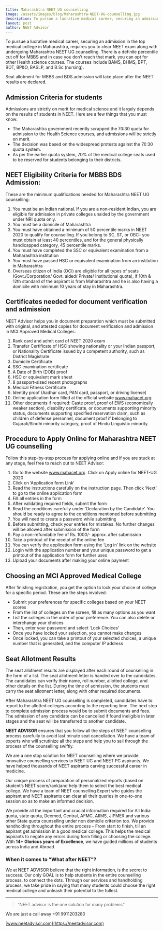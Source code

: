 ```yaml
---
title: Maharashtra NEET UG counselling
image: /assets/images/blog/Maharashtra-NEET-UG-counselling.jpg
description: To pursue a lucrative medical career, securing an admission in the top medical college in Maharashtra, requires you to clear NEET exam along with undergoing Maharashtra NEET UG counselling.
layout: post
author: NEET Advisor
---
```


To pursue a lucrative medical career, securing an admission in the top medical college in Maharashtra, requires you to clear NEET exam along with undergoing Maharashtra NEET UG counselling. There is a definite percentile cut off for MBBS and in case you don’t reach that mark, you can opt for other Health science courses. The courses include BAMS, BHMS, BPT, BOT, BP&O, BASLP, and B.Sc (nursing).

Seat allotment for MBBS and BDS admission will take place after the NEET results are declared.  

## Admission Criteria for students 

Admissions are strictly on merit for medical science and it largely depends on the results of students in NEET. Here are a few things that you must know:

- The Maharashtra government recently scrapped the 70:30 quota for admission to the Health Science courses, and admissions will be strictly on merit.
- The decision was based on the widespread protests against the 70:30 quota system.  
- As per the earlier quota system, 70% of the medical college seats used to be reserved for students belonging to their districts.  

## NEET Eligibility Criteria for MBBS BDS Admission:  

These are the minimum qualifications needed for Maharashtra NEET UG counselling:  

1. You must be an Indian national. If you are a non-resident Indian, you are eligible for admission in private colleges unaided by the government under NRI quota only. 
2. You must be a domicile of Maharashtra  
3. You must have obtained a minimum of 50 percentile marks in NEET 2020 to qualify for counselling. If you belong to SC, ST, or OBC- you must obtain at least 40 percentiles, and for the general physically handicapped category, 45 percentile marks. 
4. You must have completed the SSC or equivalent examination from a Maharashtra institution  
5. You must have passed HSC or equivalent examination from an institution in Maharashtra  
6. Overseas citizen of India (OCI) are eligible for all types of seats (Govt./Corporation/ Govt. aided/ Private/ Institutional quota), if 10th & 12th standard of the aspirant is from Maharashtra and he is also having a domicile with minimum 10 years of stay in Maharashtra. 
 
## Certificates needed for document verification and admission  

NEET Advisor helps you in document preparation which must be submitted with original, and attested copies for document verification and admission in MCI Approved Medical Colleges:

1. Rank card and admit card of NEET 2020 exam  
2. Transfer Certificate of HSC showing nationality or your Indian passport, or Nationality Certificate issued by a competent authority, such as District Magistrate  
3. Domicile Certificate  
4. SSC examination certificate  
5. A Date of Birth (DOB) proof  
6. HSC or equivalent mark sheet  
7. 8 passport-sized recent photographs  
8. Medical Fitness Certificate  
9. Identity proof (Aadhar card, PAN card, passport, or driving license) 
10. Online application form filled at the official website www.mahacet.org  
11. Other documents if required: Caste proof, proof of EWS (economically weaker section), disability certificate, or documents supporting minority status, documents supporting specified reservation claim, such as children of defense personnel, document proof if belonging to Gujarati/Sindhi minority category, proof of Hindu Linguistic minority.

## Procedure to Apply Online for Maharashtra NEET UG counselling  

Follow this step-by-step process for applying online and if you are stuck at any stage, feel free to reach out to NEET Advisor:

1. Go to the website www.mahacet.org. Click on Apply online for NEET-UG 2020  
2. Click on ‘Application form Link’  
3. Read the instructions carefully on the instruction page. Then click ‘Next’ to go to the online application form  
4. Fill all entries in the form  
5. After validating required fields, submit the form 
6. Read the conditions carefully under ‘Declaration by the Candidate’. You should be ready to agree to the conditions mentioned before submitting  
7. You will need to create a password while submitting  
8. Before submitting, check your entries for mistakes. No further changes will be allowed after submission of the form 
9. Pay a non-refundable fee of Rs. 1000/- approx. after submission  
10. Take a printout of the receipt of the online fee  
11. You can verify the application form using the ‘Log in’ link on the website   
12. Login with the application number and your unique password to get a printout of the application form for further uses  
13. Upload your documents after making your online payment 

## Choosing an MCI Approved Medical College  

After finishing registration, you get the option to lock your choice of college for a specific period. These are the steps involved:

- Submit your preferences for specific colleges based on your NEET scores  
- From the list of colleges on the screen, fill as many options as you want  
- List the colleges in the order of your preference. You can also delete or interchange your choices  
- Then, enter your password and select ‘Lock Choices’  
- Once you have locked your selection, you cannot make changes  
- Once locked, you can take a printout of your selected choices, a unique number that is generated, and the computer IP address

## Seat Allotment Results  

The seat allotment results are displayed after each round of counselling in the form of a list. The seat allotment letter is handed over to the candidates. The candidates can verify their name, roll number, allotted college, and other details on the list. During the time of admission, the students must carry the seat allotment letter, along with other required documents.

After Maharashtra NEET UG counselling is completed, candidates have to report to the allotted colleges according to the reporting time. The next step to complete admission process would be to submit documents and fees. The admission of any candidate can be cancelled if found ineligible in later stages and the seat will be transferred to another candidate.  
 
**NEET ADVISOR** ensures that you follow all the steps of NEET counselling process carefully to avoid last minute seat cancellation. We have a team of experts who will scrutinize all the steps and help you to sail through the process of the counselling swiftly.  
 
We are a one stop solution for NEET counselling where we provide innovative counselling services to NEET UG and NEET PG aspirants. We have helped thousands of NEET aspirants carving successful career in medicine.  
 
Our unique process of preparation of personalized reports (based on student’s NEET score/rank)and help them to select the best medical college. We have a team of NEET counselling  Expert who guides the aspirant and NEET aspirants can clear all their queries in one-to-one session so as to make an informed decision.  
 
We provide all the important and crucial information required for All India quota, state quota, Deemed, Central, AFMC, AIIMS, JIPMER and various other State quota counselling under non domicile criterion too. We provide handholding throughout the entire process – From start to finish, till an aspirant get admission in a good medical college. This helps the medical aspirants to negate any errors during form filling or choosing the college. With **14+ Glorious years of Excellence**, we have guided millions of students across India and Abroad. 

### When it comes to “What after NEET”?  

We at NEET ADVISOR believe that the right information, is the secret to success. Our only GOAL is to help students in the entire counselling process, to connect the dots. Through our services and handholding process, we take pride in saying that many students could choose the right medical college and unleash their potential to the fullest.  

<hr>

> “NEET advisor is the one solution for many problems”

We are just a call away +91 9911203280

[www.neetadvisor.com](https://neetadvisor.com)

 

